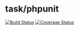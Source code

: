 task/phpunit
============

[![Build Status](https://travis-ci.org/taskphp/phpunit.svg?branch=master)](https://travis-ci.org/taskphp/phpunit)
[![Coverage Status](https://coveralls.io/repos/taskphp/phpunit/badge.png?branch=master)](https://coveralls.io/r/taskphp/phpunit?branch=master)
